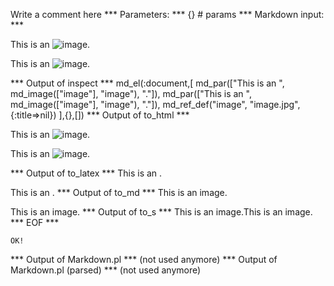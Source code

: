 Write a comment here
*** Parameters: ***
{} # params 
*** Markdown input: ***

This is an ![image][].

This is an ![image].

[image]: image.jpg

*** Output of inspect ***
md_el(:document,[
	md_par(["This is an ", md_image(["image"], "image"), "."]),
	md_par(["This is an ", md_image(["image"], "image"), "."]),
	md_ref_def("image", "image.jpg", {:title=>nil})
],{},[])
*** Output of to_html ***
<p>This is an <img src='image.jpg' alt='image' />.</p>

<p>This is an <img src='image.jpg' alt='image' />.</p>
*** Output of to_latex ***
This is an .

This is an .
*** Output of to_md ***
This is an image.

This is an image.
*** Output of to_s ***
This is an image.This is an image.
*** EOF ***



	OK!



*** Output of Markdown.pl ***
(not used anymore)
*** Output of Markdown.pl (parsed) ***
(not used anymore)